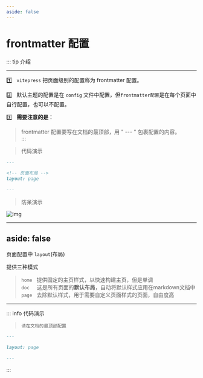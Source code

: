 ```yaml
---
aside: false
---
```



# frontmatter 配置
::: tip 介绍

---

:one:  &nbsp; `vitepress` 把页面级别的配置称为 frontmatter 配置。  

:two:  &nbsp; 默认主题的配置是在 `config` 文件中配置，但`frontmatter配置`是在每个页面中自行配置，也可以不配置。  

:three:  &nbsp; **需要注意的是**：  
>  frontmatter 配置要写在文档的最顶部，用 " --- " 包裹配置的内容。  
:::

> <Badge type='warning'>代码演示</Badge>  
```md
---

<!-- 页面布局 -->
layout: page 

---
```

> <Badge type='warning'>防呆演示</Badge>  

![img](/notesPic/202401201959.png)

---
aside: false
---

页面配置中  `layout`(布局)  

提供三种模式

> `home`   &nbsp; 提供固定的主页样式，以快速构建主页，但是单调  
> `doc`   &nbsp;  &nbsp; 这是所有页面的**默认布局**，自动将默认样式应用在markdown文档中  
> `page`   &nbsp; 去除默认样式，用于需要自定义页面样式的页面，自由度高  

---

::: info  <Badge type='info'>代码演示</Badge>

> `请在文档的最顶部配置`

```md
---

layout: page

--- 
```

:::





